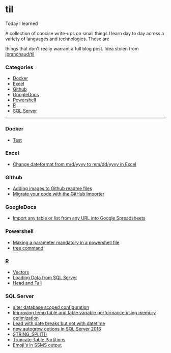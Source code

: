 # til
Today I learned<br>

A collection of concise write-ups on small things I learn day to day across a variety of languages and technologies. These are 

things that don't really warrant a full blog post.   Idea stolen from <a href="https://github.com/jbranchaud/til">jbranchaud/til</a>


### Categories

* [Docker](#Docker)
* [Excel](#Excel)
* [Github](#Github)
* [GoogleDocs](#GoogleDocs)
* [Powershell](#Powershel)
* [R](#R)
* [SQL Server](#SQL%20Server)

---
### Docker
- [Test](Docker/Test.txt)


### Excel
- [Change dateformat from m/d/yyyy to mm/dd/yyyy in Excel](Office/Excel/ChangeDateformatInExcel.md)

### Github
- [Adding images to Github readme files](Github/Adding%20images%20to%20Github%20readme%20files.md)
- [Migrate your code with the GitHub Importer](Github/Migrate%20your%20code%20with%20the%20GitHub%20Importer.md)
 
### GoogleDocs
- [Import any table or list from any URL into Google Spreadsheets](GoogleDocs/import%20any%20table%20or%20list%20from%20any%20URL%20into%20Google%20Spreadsheets.md)

### Powershell
- [Making a parameter mandatory in a powershell file](Powershell/Mandatory%20parameter.md)
- [tree command](Powershell/tree%20command.md)


### R
- [Vectors](R/Vectors.md)
- [Loading Data from SQL Server](R/Loading%20Data%20from%20SQL%20Server.md)
- [Head and Tail](R/Head%20and%20Tail.md)


### SQL Server
- [alter database scoped configuration](SQL-Server/alter%20database%20scoped%20configuration.md)
- [Improving temp table and table variable performance using memory optimization](SQL-Server/Improving%20temp%20table%20and%20table%20variable%20performance%20using%20memory%20optimization.md)
- [Lead with date breaks but not with datetime](SQL-Server/Lead%20with%20date%20breaks%20but%20not%20with%20datetime.md)
- [new autogrow options in SQL Server 2016](SQL-Server/new%20autogrow%20options%20in%20SQL%20Server%202016.md)
- [STRING_SPLIT()](SQL-Server/STRING_SPLIT.md)
- [Truncate Table Partitions](SQL-Server/Truncate%20Table%20Partitions.md)
- [Emoji's in SSMS output](SQL-Server/Emoji-in-output.md)
